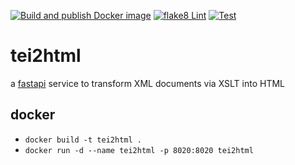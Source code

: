[![Build and publish Docker image](https://github.com/acdh-oeaw/tei2html/actions/workflows/build.yml/badge.svg)](https://github.com/acdh-oeaw/tei2html/actions/workflows/build.yml)
[![flake8 Lint](https://github.com/acdh-oeaw/tei2html/actions/workflows/lint.yml/badge.svg)](https://github.com/acdh-oeaw/tei2html/actions/workflows/lint.yml)
[![Test](https://github.com/acdh-oeaw/tei2html/actions/workflows/test.yml/badge.svg)](https://github.com/acdh-oeaw/tei2html/actions/workflows/test.yml)
# tei2html

a [fastapi](https://fastapi.tiangolo.com/) service to transform XML documents via XSLT into HTML


## docker

* `docker build -t tei2html .`
* `docker run -d --name tei2html -p 8020:8020 tei2html`